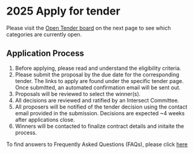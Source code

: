 # 2025 Apply for tender

Please visit the [Open Tender board](https://docs.intersectmbo.org/intersect-operational-services/2025-apply-for-tender/open-tenders) on the next page to see which categories are currently open.

## Application Process

1. Before applying, please read and understand the eligibility criteria.
2. Please submit the proposal by the due date for the corresponding tender. The links to apply are found under the specific tender page. Once submitted, an automated confirmation email will be sent out.
3. Proposals will be reviewed to select the winner(s).
4. All decisions are reviewed and ratified by an Intersect Committee.
5. All proposers will be notified of the tender decision using the contact email provided in the submission. Decisions are expected \~4 weeks after applications close.
6. Winners will be contacted to finalize contract details and initaite the process.

To find answers to Frequently Asked Questions (FAQs), please click [here](https://intersect.gitbook.io/intersect-community-grants/overview/list-of-grant-faqs)
